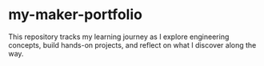 # my-maker-portfolio
This repository tracks my learning journey as I explore engineering concepts, build hands-on projects, and reflect on what I discover along the way.
